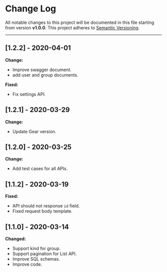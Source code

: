 # Change Log

All notable changes to this project will be documented in this file starting from version **v1.0.0**.
This project adheres to [Semantic Versioning](http://semver.org/).

-----
## [1.2.2] - 2020-04-01

**Change:**

- Improve swagger document.
- add user and group documents.

**Fixed:**

- Fix settings API.

## [1.2.1] - 2020-03-29

**Change:**

- Update Gear version.

## [1.2.0] - 2020-03-25

**Change:**

- Add test cases for all APIs.

## [1.1.2] - 2020-03-19

**Fixed:**

- API should not response `id` field.
- Fixed request body template.

## [1.1.0] - 2020-03-14

**Changed:**

- Support kind for group.
- Support pagination for List API.
- Improve SQL schemas.
- Improve code.
